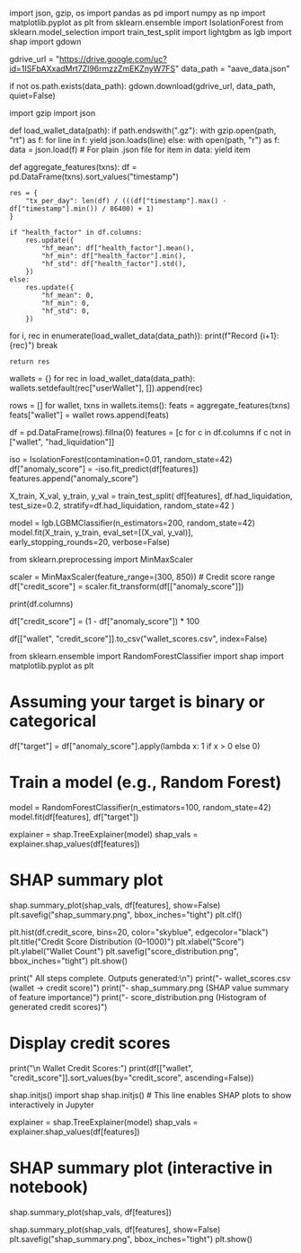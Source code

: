 import json, gzip, os
import pandas as pd
import numpy as np
import matplotlib.pyplot as plt
from sklearn.ensemble import IsolationForest
from sklearn.model_selection import train_test_split
import lightgbm as lgb
import shap
import gdown

gdrive_url = "https://drive.google.com/uc?id=1ISFbAXxadMrt7Zl96rmzzZmEKZnyW7FS"
data_path = "aave_data.json"

if not os.path.exists(data_path):
    gdown.download(gdrive_url, data_path, quiet=False)


import gzip
import json

def load_wallet_data(path):
    if path.endswith(".gz"):
        with gzip.open(path, "rt") as f:
            for line in f:
                yield json.loads(line)
    else:
        with open(path, "r") as f:
            data = json.load(f)  # For plain .json file
            for item in data:
                yield item


def aggregate_features(txns):
    df = pd.DataFrame(txns).sort_values("timestamp")

    res = {
        "tx_per_day": len(df) / (((df["timestamp"].max() - df["timestamp"].min()) / 86400) + 1)
    }

    if "health_factor" in df.columns:
        res.update({
            "hf_mean": df["health_factor"].mean(),
            "hf_min": df["health_factor"].min(),
            "hf_std": df["health_factor"].std(),
        })
    else:
        res.update({
            "hf_mean": 0,
            "hf_min": 0,
            "hf_std": 0,
        })


for i, rec in enumerate(load_wallet_data(data_path)):
    print(f"Record {i+1}: {rec}")
    break

    return res


wallets = {}
for rec in load_wallet_data(data_path):
    wallets.setdefault(rec["userWallet"], []).append(rec)

rows = []
for wallet, txns in wallets.items():
    feats = aggregate_features(txns)
    feats["wallet"] = wallet
    rows.append(feats)

df = pd.DataFrame(rows).fillna(0)
features = [c for c in df.columns if c not in ["wallet", "had_liquidation"]]


iso = IsolationForest(contamination=0.01, random_state=42)
df["anomaly_score"] = -iso.fit_predict(df[features])
features.append("anomaly_score")


X_train, X_val, y_train, y_val = train_test_split(
    df[features], df.had_liquidation, test_size=0.2, stratify=df.had_liquidation, random_state=42
)

model = lgb.LGBMClassifier(n_estimators=200, random_state=42)
model.fit(X_train, y_train, eval_set=[(X_val, y_val)], early_stopping_rounds=20, verbose=False)

from sklearn.preprocessing import MinMaxScaler

scaler = MinMaxScaler(feature_range=(300, 850))  # Credit score range
df["credit_score"] = scaler.fit_transform(df[["anomaly_score"]])



print(df.columns)


df["credit_score"] = (1 - df["anomaly_score"]) * 100



df[["wallet", "credit_score"]].to_csv("wallet_scores.csv", index=False)

from sklearn.ensemble import RandomForestClassifier
import shap
import matplotlib.pyplot as plt

# Assuming your target is binary or categorical
df["target"] = df["anomaly_score"].apply(lambda x: 1 if x > 0 else 0)

# Train a model (e.g., Random Forest)
model = RandomForestClassifier(n_estimators=100, random_state=42)
model.fit(df[features], df["target"])


explainer = shap.TreeExplainer(model)
shap_vals = explainer.shap_values(df[features])

# SHAP summary plot
shap.summary_plot(shap_vals, df[features], show=False)
plt.savefig("shap_summary.png", bbox_inches="tight")
plt.clf()

plt.hist(df.credit_score, bins=20, color="skyblue", edgecolor="black")
plt.title("Credit Score Distribution (0–1000)")
plt.xlabel("Score")
plt.ylabel("Wallet Count")
plt.savefig("score_distribution.png", bbox_inches="tight")
plt.show()


print(" All steps complete. Outputs generated:\n")
print("- wallet_scores.csv (wallet → credit score)")
print("- shap_summary.png (SHAP value summary of feature importance)")
print("- score_distribution.png (Histogram of generated credit scores)")

# Display credit scores
print("\n Wallet Credit Scores:")
print(df[["wallet", "credit_score"]].sort_values(by="credit_score", ascending=False))

shap.initjs()
import shap
shap.initjs()  # This line enables SHAP plots to show interactively in Jupyter

explainer = shap.TreeExplainer(model)
shap_vals = explainer.shap_values(df[features])

# SHAP summary plot (interactive in notebook)
shap.summary_plot(shap_vals, df[features])

shap.summary_plot(shap_vals, df[features], show=False)
plt.savefig("shap_summary.png", bbox_inches="tight")
plt.show()

